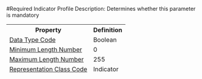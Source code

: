 #Required Indicator Profile
Description: Determines whether this parameter is mandatory<table><thead><tr><th scope='col'>Property</th><th scope='col'>Definition</th></tr><tr><td><a href='DataTypeCode.md'>Data Type Code</a></td><td>Boolean</td></tr><tr><td><a href='MinimumLengthNumber.md'>Minimum Length Number</a></td><td>0</td></tr><tr><td><a href='MaximumLengthNumber.md'>Maximum Length Number</a></td><td>255</td></tr><tr><td><a href='RepresentationClass.md'>Representation Class Code</a></td><td>Indicator</td></tr></table>